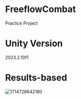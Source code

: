 # FreeflowCombat
Practice Project

# Unity Version
2023.2.10f1

# Results-based
![1714728642180](https://github.com/porhuat/FreeflowCombat/assets/45663967/e185e920-473f-4552-bb9a-1e2326350fa3)
